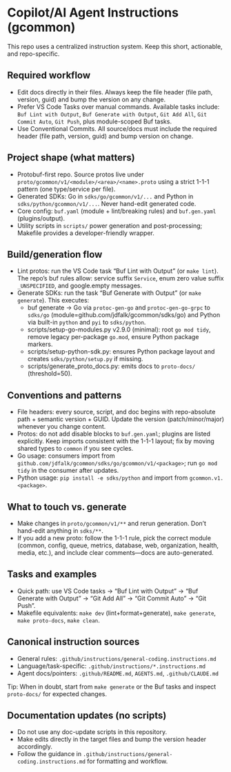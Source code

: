 <!-- file: .github/copilot-instructions.md -->
<!-- version: 2.1.2 -->
<!-- guid: 4d5e6f7a-8b9c-0d1e-2f3a-4b5c6d7e8f9a -->

# Copilot/AI Agent Instructions (gcommon)

This repo uses a centralized instruction system. Keep this short, actionable, and repo-specific.

## Required workflow
- Edit docs directly in their files. Always keep the file header (file path, version, guid) and bump the version on any change.
- Prefer VS Code Tasks over manual commands. Available tasks include: `Buf Lint with Output`, `Buf Generate with Output`, `Git Add All`, `Git Commit Auto`, `Git Push`, plus module-scoped Buf tasks.
- Use Conventional Commits. All source/docs must include the required header (file path, version, guid) and bump version on change.

## Project shape (what matters)
- Protobuf-first repo. Source protos live under `proto/gcommon/v1/<module>/<area>/<name>.proto` using a strict 1-1-1 pattern (one type/service per file).
- Generated SDKs: Go in `sdks/go/gcommon/v1/...` and Python in `sdks/python/gcommon/v1/...`. Never hand-edit generated code.
- Core config: `buf.yaml` (module + lint/breaking rules) and `buf.gen.yaml` (plugins/output).
- Utility scripts in `scripts/` power generation and post-processing; Makefile provides a developer-friendly wrapper.

## Build/generation flow
- Lint protos: run the VS Code task “Buf Lint with Output” (or `make lint`). The repo’s buf rules allow: service suffix `Service`, enum zero value suffix `_UNSPECIFIED`, and google.empty messages.
- Generate SDKs: run the task “Buf Generate with Output” (or `make generate`). This executes:
  - buf generate → Go via `protoc-gen-go` and `protoc-gen-go-grpc` to `sdks/go` (module=github.com/jdfalk/gcommon/sdks/go) and Python via built-in `python` and `pyi` to `sdks/python`.
  - scripts/setup-go-modules.py v2.9.0 (minimal): root `go mod tidy`, remove legacy per-package `go.mod`, ensure Python package markers.
  - scripts/setup-python-sdk.py: ensures Python package layout and creates `sdks/python/setup.py` if missing.
  - scripts/generate_proto_docs.py: emits docs to `proto-docs/` (threshold=50).

## Conventions and patterns
- File headers: every source, script, and doc begins with repo-absolute path + semantic version + GUID. Update the version (patch/minor/major) whenever you change content.
- Protos: do not add disable blocks to `buf.gen.yaml`; plugins are listed explicitly. Keep imports consistent with the 1-1-1 layout; fix by moving shared types to `common` if you see cycles.
- Go usage: consumers import from `github.com/jdfalk/gcommon/sdks/go/gcommon/v1/<package>`; run `go mod tidy` in the consumer after updates.
- Python usage: `pip install -e sdks/python` and import from `gcommon.v1.<package>`.

## What to touch vs. generate
- Make changes in `proto/gcommon/v1/**` and rerun generation. Don’t hand-edit anything in `sdks/**`.
- If you add a new proto: follow the 1-1-1 rule, pick the correct module (common, config, queue, metrics, database, web, organization, health, media, etc.), and include clear comments—docs are auto-generated.

## Tasks and examples
- Quick path: use VS Code tasks → “Buf Lint with Output” → “Buf Generate with Output” → “Git Add All” → “Git Commit Auto” → “Git Push”.
- Makefile equivalents: `make dev` (lint+format+generate), `make generate`, `make proto-docs`, `make clean`.

## Canonical instruction sources
- General rules: `.github/instructions/general-coding.instructions.md`
- Language/task-specific: `.github/instructions/*.instructions.md`
- Agent docs/pointers: `.github/README.md`, `AGENTS.md`, `.github/CLAUDE.md`

Tip: When in doubt, start from `make generate` or the Buf tasks and inspect `proto-docs/` for expected changes.

## Documentation updates (no scripts)

- Do not use any doc-update scripts in this repository.
- Make edits directly in the target files and bump the version header accordingly.
- Follow the guidance in `.github/instructions/general-coding.instructions.md` for formatting and workflow.
